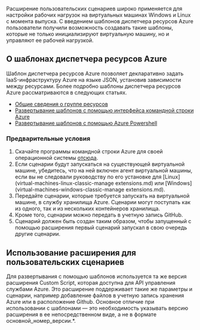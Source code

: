 

Расширение пользовательских сценариев широко применяется для настройки рабочих нагрузок на виртуальных машинах Windows и Linux с момента выпуска. С введением шаблонов диспетчера ресурсов Azure пользователи получили возможность создавать такие шаблоны, которые не только инициализируют виртуальную машину, но и управляют ее рабочей нагрузкой.

## О шаблонах диспетчера ресурсов Azure

Шаблон диспетчера ресурсов Azure позволяет декларативно задать IaaS-инфраструктуру Azure на языке JSON, установив зависимости между ресурсами. Более подробно шаблоны диспетчера ресурсов Azure рассматриваются в следующих статьях.

- [Общие сведения о группе ресурсов](../resource-group-overview.md)
- [Развертывание шаблонов с помощью интерфейса командной строки Azure](virtual-machines-linux-cli-manage.md)
- [Развертывание шаблонов с помощью Azure Powershell](virtual-machines-windows-ps-manage.md)

### Предварительные условия

1. Скачайте программы командной строки Azure для своей операционной системы [отсюда](https://azure.microsoft.com/downloads/).
2. Если сценарии будут запускаться на существующей виртуальной машине, убедитесь, что на ней включен агент виртуальной машины, если вы не следовали руководству по его установке для [Linux](virtual-machines-linux-classic-manage extensions.md) или [Windows](virtual-machines-windows-classic-manage extensions.md).
3. Передайте сценарии, которые требуется запускать на виртуальной машине, в службу хранилища Azure. Сценарии могут поступать как из одного, так и из нескольких контейнеров хранилища.
4. Кроме того, сценарии можно передать в учетную запись GitHub.
5. Сценарий должен быть создан таким образом, чтобы запущенный с помощью расширения первый сценарий запускал в свою очередь другие сценарии.

## Использование расширения для пользовательских сценариев

Для развертывания с помощью шаблонов используется та же версия расширения Custom Script, которая доступна для API управления службами Azure. Это расширение поддерживает такие же параметры и сценарии, например добавление файлов в учетную запись хранения Azure или в расположение Github. Основное отличие при использовании с шаблонами — это необходимость указывать версию расширения в ее непосредственном виде, а не в формате основной\_номер\_версии.*.

<!---HONumber=AcomDC_0323_2016-->